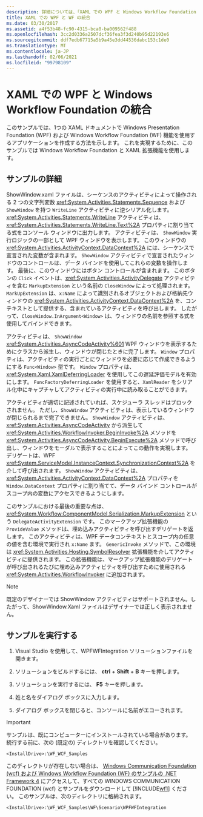 ```yaml
---
description: 詳細については、「XAML での WPF と Windows Workflow Foundation の統合」を参照してください。
title: XAML での WPF と WF の統合
ms.date: 03/30/2017
ms.assetid: a4f53b48-fc90-4315-bca0-ba009562f488
ms.openlocfilehash: 3cc2d0336a2507dcf36fea3f3d240b95d22193e6
ms.sourcegitcommit: ddf7edb67715a5b9a45e3dd44536dabc153c1de0
ms.translationtype: MT
ms.contentlocale: ja-JP
ms.lasthandoff: 02/06/2021
ms.locfileid: "99798109"
---
```

# <a name="wpf-and-windows-workflow-foundation-integration-in-xaml"></a>XAML での WPF と Windows Workflow Foundation の統合

このサンプルでは、1つの XAML ドキュメントで Windows Presentation Foundation (WPF) および Windows Workflow Foundation (WF) 機能を使用するアプリケーションを作成する方法を示します。 これを実現するために、このサンプルでは Windows Workflow Foundation と XAML 拡張機能を使用します。

## <a name="sample-details"></a>サンプルの詳細

 ShowWindow.xaml ファイルは、シーケンスのアクティビティによって操作される 2 つの文字列変数 <xref:System.Activities.Statements.Sequence> および `ShowWindow` を持つ `WriteLine` アクティビティに逆シリアル化します。 <xref:System.Activities.Statements.WriteLine> アクティビティは、<xref:System.Activities.Statements.WriteLine.Text%2A> プロパティに割り当てる式をコンソール ウィンドウに出力します。 アクティビティは、 `ShowWindow` 実行ロジックの一部として WPF ウィンドウを表示します。 このウィンドウの <xref:System.Activities.ActivityContext.DataContext%2A> には、シーケンスで宣言された変数が含まれます。 `ShowWindow` アクティビティで宣言されたウィンドウのコントロールは、データ バインドを使用してこれらの変数を操作します。 最後に、このウィンドウにはボタン コントロールが含まれます。 このボタンの `Click` イベントは、<xref:System.Activities.ActivityDelegate> アクティビティを含む `MarkupExtension` という名前の `CloseWindow` によって処理されます。 `MarkUpExtension` は、`x:Name` によって識別されるオブジェクトおよび格納先ウィンドウの <xref:System.Activities.ActivityContext.DataContext%2A> を、コンテキストとして提供する、含まれているアクティビティを呼び出します。 したがって、`CloseWindow.InArgument<Window>` は、ウィンドウの名前を参照する式を使用してバインドできます。

 アクティビティは、 `ShowWindow` <xref:System.Activities.AsyncCodeActivity%601> WPF ウィンドウを表示するためにクラスから派生し、ウィンドウが閉じたときに完了します。 `Window` プロパティは、アクティビティの実行ごとにウィンドウを必要に応じて作成できるようにする `Func<Window>` 型です。 `Window` プロパティは、<xref:System.Xaml.XamlDeferringLoader> を使用してこの遅延評価モデルを有効にします。 `FuncFactoryDeferringLoader` を使用すると、`XamlReader` をシリアル化中にキャプチャしてアクティビティの実行中に読み取ることができます。

 アクティビティが適切に記述されていれば、スケジューラ スレッドはブロックされません。 ただし、`ShowWindow` アクティビティは、表示しているウィンドウが閉じられるまで完了できません。 `ShowWindow` アクティビティは、<xref:System.Activities.AsyncCodeActivity> から派生して <xref:System.Activities.WorkflowInvoker.BeginInvoke%2A> メソッドを <xref:System.Activities.AsyncCodeActivity.BeginExecute%2A> メソッドで呼び出し、ウィンドウをモーダルで表示することによってこの動作を実現します。 デリゲートは、WPF <xref:System.ServiceModel.InstanceContext.SynchronizationContext%2A> を介して呼び出されます。 `ShowWindow` アクティビティは、<xref:System.Activities.ActivityContext.DataContext%2A> プロパティを `Window.DataContext` プロパティに割り当てて、データ バインド コントロールがスコープ内の変数にアクセスできるようにします。

 このサンプルにおける最後の重要な点は、<xref:System.Workflow.ComponentModel.Serialization.MarkupExtension> という `DelegateActivityExtension` です。 このマークアップ拡張機能の `ProvideValue` メソッドは、埋め込みアクティビティを呼び出すデリゲートを返します。 このアクティビティは、WPF データコンテキストとスコープ内の任意の値を含む環境で実行され `x:Name` ます。 `GenericInvoke` メソッドで、この環境は <xref:System.Activities.Hosting.SymbolResolver> 拡張機能を介してアクティビティに提供されます。 この拡張機能は、マークアップ拡張機能のデリゲートが呼び出されるたびに埋め込みアクティビティを呼び出すために使用される <xref:System.Activities.WorkflowInvoker> に追加されます。

> [!NOTE]
> 既定のデザイナーでは ShowWindow アクティビティはサポートされません。したがって、ShowWindow.Xaml ファイルはデザイナーでは正しく表示されません。

## <a name="run-the-sample"></a>サンプルを実行する

1. Visual Studio を使用して、WPFWFIntegration ソリューションファイルを開きます。

2. ソリューションをビルドするには、 **ctrl** + **Shift** + **B** キーを押します。

3. ソリューションを実行するには、 **F5** キーを押します。

4. 姓と名をダイアログ ボックスに入力します。

5. ダイアログ ボックスを閉じると、コンソールに名前がエコーされます。

> [!IMPORTANT]
> サンプルは、既にコンピューターにインストールされている場合があります。 続行する前に、次の (既定の) ディレクトリを確認してください。
>
> `<InstallDrive>:\WF_WCF_Samples`
>
> このディレクトリが存在しない場合は、 [Windows Communication Foundation (wcf) および Windows Workflow Foundation (WF) のサンプルの .NET Framework 4](https://www.microsoft.com/download/details.aspx?id=21459) にアクセスして、すべての WINDOWS COMMUNICATION FOUNDATION (wcf) とサンプルをダウンロードして [!INCLUDE[wf1](../../../../includes/wf1-md.md)] ください。 このサンプルは、次のディレクトリに格納されます。
>
> `<InstallDrive>:\WF_WCF_Samples\WF\Scenario\WPFWFIntegration`
